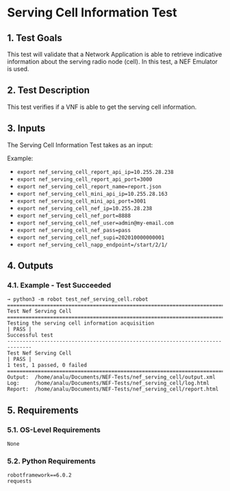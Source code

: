 # Serving Cell Information Test

## 1. Test Goals

This test will validate that a Network Application is able to retrieve indicative information about the serving radio node (cell). In this test, a NEF Emulator is used.

## 2. Test Description

This test verifies if a VNF is able to get the serving cell information.

## 3. Inputs

The Serving Cell Information Test takes as an input:

Example:
- `export nef_serving_cell_report_api_ip=10.255.28.238`
- `export nef_serving_cell_report_api_port=3000`
- `export nef_serving_cell_report_name=report.json`
- `export nef_serving_cell_mini_api_ip=10.255.28.163`
- `export nef_serving_cell_mini_api_port=3001`
- `export nef_serving_cell_nef_ip=10.255.28.238`
- `export nef_serving_cell_nef_port=8888`
- `export nef_serving_cell_nef_user=admin@my-email.com`
- `export nef_serving_cell_nef_pass=pass`
- `export nef_serving_cell_nef_supi=202010000000001`
- `export nef_serving_cell_napp_endpoint=/start/2/1/`

## 4. Outputs

### 4.1. Example - Test Succeeded

``` 
→ python3 -m robot test_nef_serving_cell.robot
==============================================================================
Test Nef Serving Cell                                                         
==============================================================================
Testing the serving cell information acquisition                      | PASS |
Successful test
------------------------------------------------------------------------------
Test Nef Serving Cell                                                 | PASS |
1 test, 1 passed, 0 failed
==============================================================================
Output:  /home/analu/Documents/NEF-Tests/nef_serving_cell/output.xml
Log:     /home/analu/Documents/NEF-Tests/nef_serving_cell/log.html
Report:  /home/analu/Documents/NEF-Tests/nef_serving_cell/report.html
```

## 5. Requirements

### 5.1. OS-Level Requirements

`None`

### 5.2. Python Requirements

```
robotframework==6.0.2
requests
```

